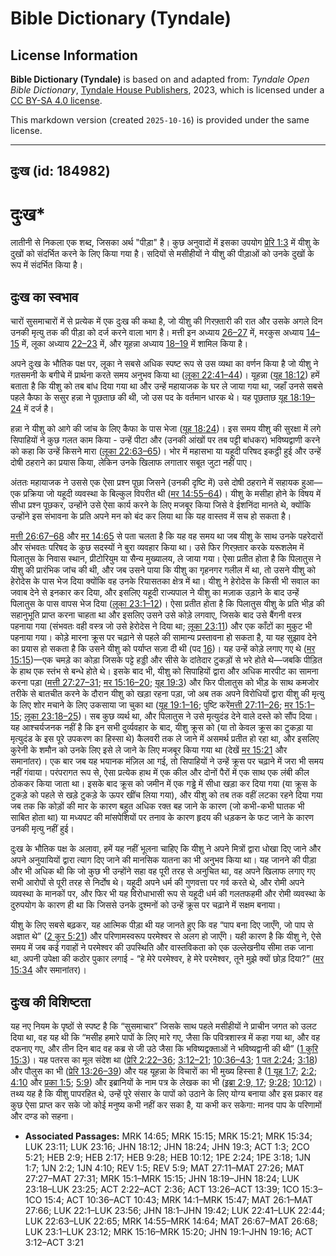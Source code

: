 # Bible Dictionary (Tyndale)

## License Information

**Bible Dictionary (Tyndale)** is based on and adapted from: _Tyndale Open Bible Dictionary_, [Tyndale House Publishers](https://tyndaleopenresources.com/), 2023, which is licensed under a [CC BY-SA 4.0 license](https://creativecommons.org/licenses/by-sa/4.0/legalcode.en).

This markdown version (created `2025-10-16`) is provided under the same license.



--------------------------------

## दुःख (id: 184982)

दुःख\*
======

लातीनी से निकला एक शब्द, जिसका अर्थ "पीड़ा" है। कुछ अनुवादों में इसका उपयोग [प्रेरि 1:3](https://ref.ly/Acts1:3) में यीशु के दुखों को संदर्भित करने के लिए किया गया है। सदियों से मसीहीयों ने यीशु की पीड़ाओं को उनके दुखों के रूप में संदर्भित किया है।

दुःख का स्वभाव
--------------

चारों सुसमाचारों में से प्रत्येक में एक दुःख की कथा है, जो यीशु की गिरफ़्तारी की रात और उसके अगले दिन उनकी मृत्यु तक की पीड़ा को दर्ज करने वाला भाग है। मत्ती इन अध्याय [26–27](https://ref.ly/Matt26:1-Matt27:66) में, मरकुस अध्याय [14–15](https://ref.ly/Mark14:1-Mark15:47) में, लूका अध्याय [22–23](https://ref.ly/Luke22:1-Luke23:56) में, और यूहन्ना अध्याय [18–19](https://ref.ly/John18:1-John19:42) में शामिल किया है।

अपने दुःख के भौतिक पक्ष पर, लूका ने सबसे अधिक स्पष्ट रूप से उस व्यथा का वर्णन किया है जो यीशु ने गतसमनी के बगीचे में प्रार्थना करते समय अनुभव किया था ([लूका 22:41–44](https://ref.ly/Luke22:41-Luke22:44))। यूहन्ना ([यूह 18:12](https://ref.ly/John18:12)) हमें बताता है कि यीशु को तब बांध दिया गया था और उन्हें महायाजक के घर ले जाया गया था, जहाँ उनसे सबसे पहले कैफा के ससुर हन्ना ने पूछताछ की थी, जो उस पद के वर्तमान धारक थे। यह पूछताछ [यूह 18:19–24](https://ref.ly/John18:19-John18:24) में दर्ज है।

हन्ना ने यीशु को आगे की जांच के लिए कैफा के पास भेजा ([यूह 18:24](https://ref.ly/John18:24))। इस समय यीशु की सुरक्षा में लगे सिपाहियों ने कुछ गलत काम किया \- उन्हें पीटा और (उनकी आंखों पर तब पट्टी बांधकर) भविष्यद्वाणी करने को कहा कि उन्हें किसने मारा ([लूका 22:63–65](https://ref.ly/Luke22:63-Luke22:65))। भोर में महासभा या यहूदी परिषद इकट्ठी हुई और उन्हें दोषी ठहराने का प्रयास किया, लेकिन उनके खिलाफ लगातार सबूत जुटा नहीं पाए।

अंततः महायाजक ने उससे एक ऐसा प्रश्न पूछा जिसने (उनकी दृष्टि में) उसे दोषी ठहराने में सहायक हुआ—एक प्रक्रिया जो यहूदी व्यवस्था के बिल्कुल विपरीत थी ([मर 14:55–64](https://ref.ly/Mark14:55-Mark14:64))। यीशु के मसीहा होने के विषय में सीधा प्रश्न पूछकर, उन्होंने उसे ऐसा कार्य करने के लिए मजबूर किया जिसे वे ईशनिंदा मानते थे, क्योंकि उन्होंने इस संभावना के प्रति अपने मन को बंद कर लिया था कि यह वास्तव में सच हो सकता है।

[मत्ती 26:67–68](https://ref.ly/Matt26:67-Matt26:68) और [मर 14:65](https://ref.ly/Mark14:65) से पता चलता है कि यह वह समय था जब यीशु के साथ उनके पहरेदारों और संभवतः परिषद के कुछ सदस्यों ने बुरा व्यवहार किया था। उसे फिर गिरफ़्तार करके यरूशलेम में पिलातुस के निवास स्थान, प्रीटोरियुम या सैन्य मुख्यालय, ले जाया गया। ऐसा प्रतीत होता है कि पिलातुस ने यीशु की प्रारंभिक जांच की थी, और जब उसने पाया कि यीशु का गृहनगर गलील में था, तो उसने यीशु को हेरोदेस के पास भेज दिया क्योंकि वह उनके रियासतका क्षेत्र में था। यीशु ने हेरोदेस के किसी भी सवाल का जवाब देने से इनकार कर दिया, और इसलिए यहूदी राज्यपाल ने यीशु का मज़ाक उड़ाने के बाद उन्हें पिलातुस के पास वापस भेज दिया ([लूका 23:1–12](https://ref.ly/Luke23:1-Luke23:12))। ऐसा प्रतीत होता है कि पिलातुस यीशु के प्रति भीड़ की सहानुभूति प्राप्त करना चाहता था और इसलिए उसने उसे कोड़े लगवाए, जिसके बाद उसे बैंगनी वस्त्र पहनाया गया (संभवतः वही वस्त्र जो उसे हेरोदेस ने दिया था; [लूका 23:11](https://ref.ly/Luke23:11)) और एक काँटों का मुकुट भी पहनाया गया। कोड़े मारना क्रूस पर चढ़ाने से पहले की सामान्य प्रस्तावना हो सकता है, या यह सुझाव देने का प्रयास हो सकता है कि उसने यीशु को पर्याप्त सज़ा दी थी (पद [16](https://ref.ly/Luke23:16))। यह उन्हें कोड़े लगाए गए थे ([मर](https://ref.ly/Mark15:16-Mark15:20) [15:15](https://ref.ly/Mark15:15))—एक चमड़े का कोड़ा जिसके पट्टे हड्डी और सीसे के दांतेदार टुकड़ों से भरे होते थे—जबकि पीड़ित के हाथ एक स्तंभ से बन्धे होते थे। इसके बाद भी, यीशु को सिपाहियों द्वारा और अधिक मारपीट का सामना करना पड़ा ([मत्ती 27:27–31](https://ref.ly/Matt27:27-Matt27:31); [मर 15:16–20](https://ref.ly/Mark15:16-Mark15:20); [यूह 19:3](https://ref.ly/John19:3)) और फिर पीलातुस को भीड़ के साथ कमजोर तरीके से बातचीत करने के दौरान यीशु को खड़ा रहना पड़ा, जो अब तक अपने विरोधियों द्वारा यीशु की मृत्यु के लिए शोर मचाने के लिए उकसाया जा चुका था ([यूह 19:1–16](https://ref.ly/John19:1-John19:16); पुष्टि करें[मत्ती 27:11–26](https://ref.ly/Matt27:11-Matt27:26); [मर 15:1–15](https://ref.ly/Mark15:1-Mark15:15); [लूका 23:18–25](https://ref.ly/Luke23:18-Luke23:25))। सब कुछ व्यर्थ था, और पिलातुस ने उसे मृत्युदंड देने वाले दस्ते को सौंप दिया। यह आश्चर्यजनक नहीं है कि इन सभी दुर्व्यवहार के बाद, यीशु क्रूस को (या तो केवल क्रूस का टुकड़ा या मृत्युदंड के इस पूरे उपकरण का हिस्सा थे) कैलवरी तक ले जाने में असमर्थ प्रतीत हो रहा था, और इसलिए कुरेनी के शमौन को उनके लिए इसे ले जाने के लिए मजबूर किया गया था (देखें [मर 15:21](https://ref.ly/Mark15:21) और समानांतर)। एक बार जब यह भयानक मंज़िल आ गई, तो सिपाहियों ने उन्हें क्रूस पर चढ़ाने में जरा भी समय नहीं गंवाया। परंपरागत रूप से, ऐसा प्रत्येक हाथ में एक कील और दोनों पैरों में एक साथ एक लंबी कील ठोककर किया जाता था। इसके बाद क्रूस को जमीन में एक गड्ढे में सीधा खड़ा कर दिया गया (या क्रूस के टुकड़े को पहले से खड़े टुकड़े के ऊपर खींच लिया गया), और यीशु को तब तक वहीं लटका रहने दिया गया जब तक कि कोड़ों की मार के कारण बहुत अधिक रक्त बह जाने के कारण (जो कभी\-कभी घातक भी साबित होता था) या मध्यपट की मांसपेशियों पर तनाव के कारण हृदय की धड़कन के फट जाने के कारण उनकी मृत्यु नहीं हुई।

दुःख के भौतिक पक्ष के अलावा, हमें यह नहीं भूलना चाहिए कि यीशु ने अपने मित्रों द्वारा धोखा दिए जाने और अपने अनुयायियों द्वारा त्याग दिए जाने की मानसिक यातना का भी अनुभव किया था। यह जानने की पीड़ा और भी अधिक थी कि जो कुछ भी उन्होंने सहा वह पूरी तरह से अनुचित था, वह अपने खिलाफ लगाए गए सभी आरोपों से पूरी तरह से निर्दोष थे। यहूदी अपने धर्म की गुणवत्ता पर गर्व करते थे, और रोमी अपने व्यवस्था के मानकों पर, और फिर भी यह विरोधाभासी रूप से यहूदी धर्म की गलतफहमी और रोमी व्यवस्था के दुरुपयोग के कारण ही था कि जिससे उनके दुश्मनों को उन्हें क्रूस पर चढ़ाने में सक्षम बनाया।

यीशु के लिए सबसे बढ़कर, यह आत्मिक पीड़ा थी यह जानते हुए कि वह “पाप बना दिए जाएँगे, जो पाप से अज्ञात थे” ([2 कुर 5:21](https://ref.ly/2Cor5:21)) और परिणामस्वरूप परमेश्वर से अलग हो जाएँगे। यही कारण है कि यीशु ने, ऐसे समय में जब कई गवाहों ने परमेश्वर की उपस्थिति और वास्तविकता को एक उल्लेखनीय सीमा तक जाना था, अपनी उपेक्षा की कठोर पुकार लगाई \- “हे मेरे परमेश्वर, हे मेरे परमेश्वर, तूने मुझे क्यों छोड़ दिया?” ([मर 15:34](https://ref.ly/Mark15:34) और समानांतर)।

दुःख की विशिष्टता
-----------------

यह नए नियम के पृष्ठों से स्पष्ट है कि “सुसमाचार” जिसके साथ पहले मसीहीयों ने प्राचीन जगत को उलट दिया था, वह यह थी कि “मसीह हमारे पापों के लिए मारे गए, जैसा कि पवित्रशास्त्र में कहा गया था, और वह दफनाए गए, और तीन दिन बाद वह कब्र से जी उठे जैसा कि भविष्यद्वक्ताओं ने भविष्यद्वानी की थी” ([1 कुरि 15:3](https://ref.ly/1Cor15:3))। यह पतरस का मूल संदेश था ([प्रेरि 2:22–36](https://ref.ly/Acts2:22-Acts2:36); [3:12–21](https://ref.ly/Acts3:12-Acts3:21); [10:36–43](https://ref.ly/Acts10:36-Acts10:43); [1 पत 2:24](https://ref.ly/1Pet2:24); [3:18](https://ref.ly/1Pet3:18)) और पौलुस का भी ([प्रेरि 13:26–39](https://ref.ly/Acts13:26-Acts13:39)) और यह यूहन्ना के विचारों का भी मुख्य हिस्सा है ([1 यूह 1:7](https://ref.ly/1John1:7); [2:2](https://ref.ly/1John2:2); [4:10](https://ref.ly/1John4:10) और [प्रका 1:5](https://ref.ly/Rev1:5); [5:9](https://ref.ly/Rev5:9)) और इब्रानियों के नाम पत्र के लेखक का भी ([इब्रा 2:9, 17](https://ref.ly/Heb2:9,Heb2:17); [9:28](https://ref.ly/Heb9:28); [10:12](https://ref.ly/Heb10:12))। तथ्य यह है कि यीशु पापरहित थे, उन्हें पूरे संसार के पापों को उठाने के लिए योग्य बनाया और इस प्रकार वह कुछ ऐसा प्राप्त कर सके जो कोई मनुष्य कभी नहीं कर सका है, या कभी कर सकेगा: मानव पाप के परिणामों और दण्ड को सहना।

* **Associated Passages:** MRK 14:65; MRK 15:15; MRK 15:21; MRK 15:34; LUK 23:11; LUK 23:16; JHN 18:12; JHN 18:24; JHN 19:3; ACT 1:3; 2CO 5:21; HEB 2:9; HEB 2:17; HEB 9:28; HEB 10:12; 1PE 2:24; 1PE 3:18; 1JN 1:7; 1JN 2:2; 1JN 4:10; REV 1:5; REV 5:9; MAT 27:11–MAT 27:26; MAT 27:27–MAT 27:31; MRK 15:1–MRK 15:15; JHN 18:19–JHN 18:24; LUK 23:18–LUK 23:25; ACT 2:22–ACT 2:36; ACT 13:26–ACT 13:39; 1CO 15:3–1CO 15:4; ACT 10:36–ACT 10:43; MRK 14:1–MRK 15:47; MAT 26:1–MAT 27:66; LUK 22:1–LUK 23:56; JHN 18:1–JHN 19:42; LUK 22:41–LUK 22:44; LUK 22:63–LUK 22:65; MRK 14:55–MRK 14:64; MAT 26:67–MAT 26:68; LUK 23:1–LUK 23:12; MRK 15:16–MRK 15:20; JHN 19:1–JHN 19:16; ACT 3:12–ACT 3:21


